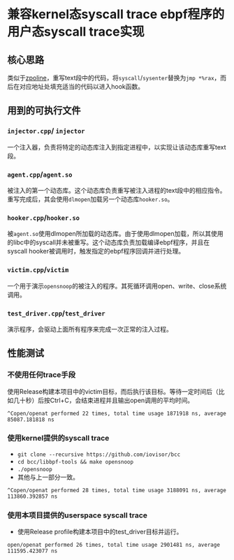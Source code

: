 # 兼容kernel态syscall trace ebpf程序的用户态syscall trace实现

## 核心思路

类似于[zpoline](https://github.com/yasukata/zpoline)，重写text段中的代码，将`syscall`/`sysenter`替换为`jmp *%rax`，而后在对应地址处填充适当的代码以进入hook函数。

## 用到的可执行文件

### `injector.cpp`/ `injector`

一个注入器，负责将特定的动态库注入到指定进程中，以实现让该动态库重写text段。

### `agent.cpp`/`agent.so`

被注入的第一个动态库。这个动态库负责重写被注入进程的text段中的相应指令。重写完成后，其会使用`dlmopen`加载另一个动态库`hooker.so`。

### `hooker.cpp`/`hooker.so`

被`agent.so`使用dlmopen所加载的动态库。由于使用dlmopen加载，所以其使用的libc中的syscall并未被重写。这个动态库负责加载编译ebpf程序，并且在syscall hooker被调用时，触发指定的ebpf程序回调并进行处理。

### `victim.cpp`/`victim`

一个用于演示`opensnoop`的被注入的程序。其死循环调用open、write、close系统调用。

### `test_driver.cpp`/`test_driver`

演示程序，会驱动上面所有程序来完成一次正常的注入过程。

## 性能测试

### 不使用任何trace手段

使用Release构建本项目中的victim目标，而后执行该目标。等待一定时间后（比如几十秒）后按Ctrl+C，会结束进程并且输出open调用的平均时间。

```console
^Copen/openat performed 22 times, total time usage 1871918 ns, average 85087.181818 ns
```

### 使用kernel提供的syscall trace

- `git clone --recursive https://github.com/iovisor/bcc`
- `cd bcc/libbpf-tools && make opensnoop`
- `./opensnoop`
- 其他与上一部分一致。

```console
^Copen/openat performed 28 times, total time usage 3188091 ns, average 113860.392857 ns
```

### 使用本项目提供的userspace syscall trace

- 使用Release profile构建本项目中的test_driver目标并运行。

```console
open/openat performed 26 times, total time usage 2901481 ns, average 111595.423077 ns
```
